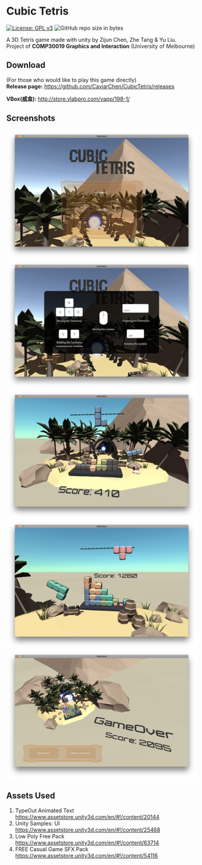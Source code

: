 # Cubic Tetris
[![License: GPL v3](https://img.shields.io/github/license/CaviarChen/CubicTetris.svg)](https://www.gnu.org/licenses/gpl-3.0)
![GitHub repo size in bytes](https://img.shields.io/github/repo-size/CaviarChen/CubicTetris.svg)

A 3D Tetris game made with unity by Zijun Chen, Zhe Tang & Yu Liu.  
Project of **COMP30019 Graphics and Interaction** (University of Melbourne)

## Download
(For those who would like to play this game directly)  
**Release page:** https://github.com/CaviarChen/CubicTetris/releases  

**VBox(威盒):** http://store.vlabpro.com/vapp/198-1/

## Screenshots
![](https://raw.githubusercontent.com/CaviarChen/CubicTetris/master/ScreenShot/1.png)  
![](https://raw.githubusercontent.com/CaviarChen/CubicTetris/master/ScreenShot/2.png)
![](https://raw.githubusercontent.com/CaviarChen/CubicTetris/master/ScreenShot/3.png)
![](https://raw.githubusercontent.com/CaviarChen/CubicTetris/master/ScreenShot/4.png)
![](https://raw.githubusercontent.com/CaviarChen/CubicTetris/master/ScreenShot/5.png)

## Assets Used

1. TypeOut Animated Text  
https://www.assetstore.unity3d.com/en/#!/content/20144
2. Unity Samples: UI  
https://www.assetstore.unity3d.com/en/#!/content/25468
3. Low Poly Free Pack  
https://www.assetstore.unity3d.com/en/#!/content/63714
4. FREE Casual Game SFX Pack  
https://www.assetstore.unity3d.com/en/#!/content/54116
